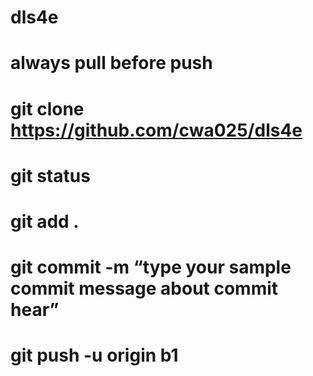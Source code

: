 # dls4e
# always pull before push
# git clone https://github.com/cwa025/dls4e

# git status
# git add  .
# git commit -m “type your sample commit message about commit hear”
# git push -u origin b1